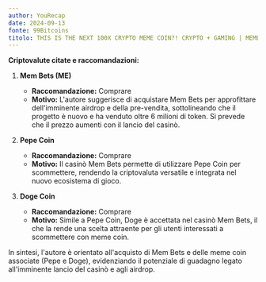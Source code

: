 ```yaml
---
author: YouRecap
date: 2024-09-13
fonte: 99Bitcoins
titolo: THIS IS THE NEXT 100X CRYPTO MEME COIN?! CRYPTO + GAMING | MEME BETS PRESALE
---
```


**Criptovalute citate e raccomandazioni:**

1. **Mem Bets (ME)**  
   - **Raccomandazione:** Comprare  
   - **Motivo:** L'autore suggerisce di acquistare Mem Bets per approfittare dell'imminente airdrop e della pre-vendita, sottolineando che il progetto è nuovo e ha venduto oltre 6 milioni di token. Si prevede che il prezzo aumenti con il lancio del casinò.

2. **Pepe Coin**  
   - **Raccomandazione:** Comprare  
   - **Motivo:** Il casinò Mem Bets permette di utilizzare Pepe Coin per scommettere, rendendo la criptovaluta versatile e integrata nel nuovo ecosistema di gioco.

3. **Doge Coin**  
   - **Raccomandazione:** Comprare  
   - **Motivo:** Simile a Pepe Coin, Doge è accettata nel casinò Mem Bets, il che la rende una scelta attraente per gli utenti interessati a scommettere con meme coin.

In sintesi, l'autore è orientato all'acquisto di Mem Bets e delle meme coin associate (Pepe e Doge), evidenziando il potenziale di guadagno legato all'imminente lancio del casinò e agli airdrop.
